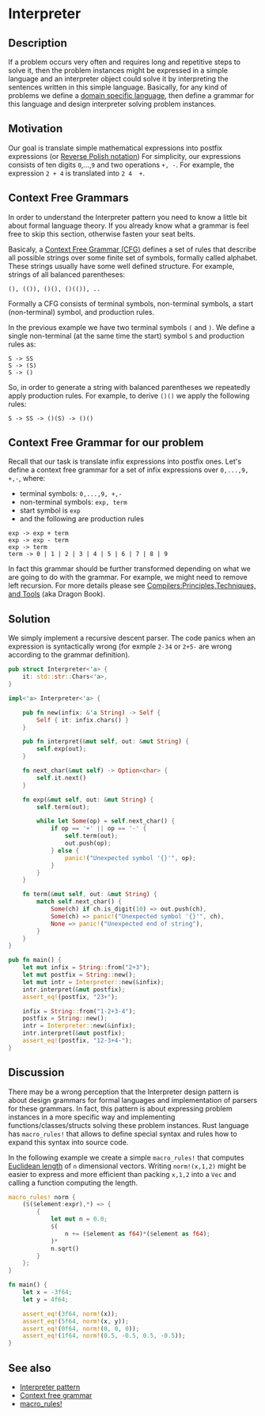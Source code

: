 # Interpreter

## Description

If a problem occurs very often and requires long and repetitive steps to solve
it, then the problem instances might be expressed in a simple language and an
interpreter object could solve it by interpreting the sentences written in this
simple language. Basically, for any kind of problems we define a [domain specific
language](https://en.wikipedia.org/wiki/Domain-specific_language), then define
a grammar for this language and design interpreter solving problem
instances.

## Motivation

Our goal is translate simple mathematical expressions into
postfix expressions (or [Reverse Polish notation](https://en.wikipedia.org/wiki/Reverse_Polish_notation))
For simplicity, our expressions consists of ten digits `0`,...,`9` and two
operations `+, -`. For example, the expression `2 + 4` is translated into `2 4  +`.

## Context Free Grammars

In order to understand the Interpreter pattern you need to know a little bit
about formal language theory. If you already know what a grammar is feel free
to skip this section, otherwise fasten your seat belts.

Basicaly, a [Context Free Grammar (CFG)](https://en.wikipedia.org/wiki/Context-free_grammar)
defines a set of rules that describe all possible strings over some finite
set of symbols, formally called alphabet. These strings usually have some well
defined structure. For example, strings of all balanced parentheses:

```ignore
(), (()), ()(), ()(()), ..
```

Formally a CFG consists of terminal symbols, non-terminal symbols, a start
(non-terminal) symbol, and production rules.

In the previous example we have two terminal symbols `(` and `)`. We define a
single non-terminal (at the same time the start) symbol `S` and production rules
as:

```ignore
S -> SS
S -> (S)
S -> ()
```

So, in order to generate a string with balanced parentheses we repeatedly apply
production rules. For example, to derive `()()` we apply the following rules:

```ignore
S -> SS -> ()(S) -> ()()
```

## Context Free Grammar for our problem

Recall that our task is translate infix expressions into postfix ones. Let's
define a context free grammar for a set of infix expressions over `0,...,9, +,-`,
where:

- terminal symbols: `0,...,9, +,-`
- non-terminal symbols: `exp, term`
- start symbol is `exp`
- and the following are production rules

```ignore
exp -> exp + term
exp -> exp - term
exp -> term
term -> 0 | 1 | 2 | 3 | 4 | 5 | 6 | 7 | 8 | 9
```

In fact this grammar should be further transformed depending on what we are going
to do with the grammar. For example, we might need to remove left recursion.
For more details please see [Compilers:Principles,Techniques, and Tools](https://en.wikipedia.org/wiki/Compilers:_Principles,_Techniques,_and_Tools)
(aka Dragon Book).

## Solution

We simply implement a recursive descent parser. The code panics when an expression
is syntactically wrong (for exmple `2-34` or `2+5-` are wrong according to the
grammar definition).

```rust
pub struct Interpreter<'a> {
    it: std::str::Chars<'a>,
}

impl<'a> Interpreter<'a> {

    pub fn new(infix: &'a String) -> Self {
        Self { it: infix.chars() }
    }

    pub fn interpret(&mut self, out: &mut String) {
        self.exp(out);
    }

    fn next_char(&mut self) -> Option<char> {
        self.it.next()
    }

    fn exp(&mut self, out: &mut String) {
        self.term(out);

        while let Some(op) = self.next_char() {
            if op == '+' || op == '-' {
                self.term(out);
                out.push(op);
            } else {
                panic!("Unexpected symbol '{}'", op);
            }
        }
    }

    fn term(&mut self, out: &mut String) {
        match self.next_char() {
            Some(ch) if ch.is_digit(10) => out.push(ch),
            Some(ch) => panic!("Unexpected symbol '{}'", ch),
            None => panic!("Unexpected end of string"),
        }
    }
}

pub fn main() {
    let mut infix = String::from("2+3");
    let mut postfix = String::new();
    let mut intr = Interpreter::new(&infix);
    intr.interpret(&mut postfix);
    assert_eq!(postfix, "23+");

    infix = String::from("1-2+3-4");
    postfix = String::new();
    intr = Interpreter::new(&infix);
    intr.interpret(&mut postfix);
    assert_eq!(postfix, "12-3+4-");
}
```

## Discussion

There may be a wrong perception that the Interpreter design pattern
is about design grammars for formal languages and implementation
of parsers for these grammars. In fact, this pattern is about expressing
problem instances in a more specific way and implementing
functions/classes/structs solving these problem instances.
Rust language has `macro_rules!` that allows to define special
syntax and rules how to expand this syntax into source code.


In the following example we create a simple `macro_rules!` that computes
[Euclidean length](https://en.wikipedia.org/wiki/Euclidean_distance)
of `n` dimensional vectors. Writing `norm!(x,1,2)` might
be easier to express and more efficient
than packing `x,1,2` into a `Vec`
and calling a function computing the length.

```rust
macro_rules! norm {
	($($element:expr),*) => {
		{
			let mut n = 0.0;
			$(
				n += ($element as f64)*($element as f64);
			)*
			n.sqrt()
		}
	};
}

fn main() {
    let x = -3f64;
    let y = 4f64;

    assert_eq!(3f64, norm!(x));
    assert_eq!(5f64, norm!(x, y));
    assert_eq!(0f64, norm!(0, 0, 0)); 
    assert_eq!(1f64, norm!(0.5, -0.5, 0.5, -0.5));
}
```

## See also

- [Interpreter pattern](https://en.wikipedia.org/wiki/Interpreter_pattern)
- [Context free grammar](https://en.wikipedia.org/wiki/Context-free_grammar)
- [macro_rules!](https://doc.rust-lang.org/rust-by-example/macros.html)